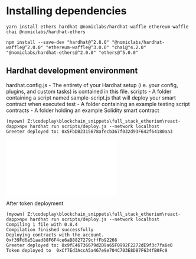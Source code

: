 # Installing dependencies

```
yarn install ethers hardhat @nomiclabs/hardhat-waffle ethereum-waffle chai @nomiclabs/hardhat-ethers
```

```
npm install --save-dev "hardhat@^2.8.0" "@nomiclabs/hardhat-waffle@^2.0.0" "ethereum-waffle@^3.0.0" "chai@^4.2.0" "@nomiclabs/hardhat-ethers@^2.0.0" "ethers@^5.0.0"
```

## Hardhat development environment

hardhat.config.js - The entirety of your Hardhat setup (i.e. your config, plugins, and custom tasks) is contained in this file.
scripts - A folder containing a script named sample-script.js that will deploy your smart contract when executed
test - A folder containing an example testing script
contracts - A folder holding an example Solidity smart contract

```
(myown) Z:\codeplay\blockchain_snippets\full_stack_etherium\react-dapp>npx hardhat run scripts/deploy.js --network localhost
Greeter deployed to: 0x5FbDB2315678afecb367f032d93F642f64180aa3
```

![](contract_with_app.js)

After token deployment

```
(myown) Z:\codeplay\blockchain_snippets\full_stack_etherium\react-dapp>npx hardhat run scripts/deploy.js --network localhost
Compiling 1 file with 0.8.4
Compilation finished successfully
Deploying contracts with the account. 0xf39Fd6e51aad88F6F4ce6aB8827279cffFb92266
Greeter deployed to: 0x9fE46736679d2D9a65F0992F2272dE9f3c7fa6e0
Token deployed to  0xCf7Ed3AccA5a467e9e704C703E8D87F634fB0Fc9
```